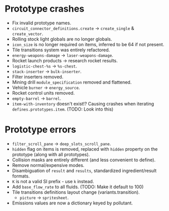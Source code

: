 # Prototype crashes

- Fix invalid prototype names.
- `circuit_connector_definitions.create` -> `create_single` & `create_vector`.
- Rolling stock light globals are no longer globals.
- `icon_size` is no longer required on items, inferred to be 64 if not present.
- Tile transitions system was entirely refactored.
- `energy-weapons-damage` -> `laser-weapons-damage`.
- Rocket launch products -> research rocket results.
- `logistic-chest-%s` -> `%s-chest`.
- `stack-inserter` -> `bulk-inserter`.
- Filter inserters removed.
- Mining drill `module_specification` removed and flattened.
- Vehicle `burner` -> `energy_source`.
- Rocket control units removed.
- `empty-barrel` -> `barrel`.
- `item-with-inventory` doesn't exist!? Causing crashes when iterating `defines.prototypes.item`. (TODO: Look into this)

# Prototype errors

- `filter_scroll_pane` -> `deep_slots_scroll_pane`.
- `hidden` flag on items is removed, replaced with `hidden` property on the prototype (along with all prototypes).
- Collision masks are entirely different (and less convenient to define).
- Remove normal/expensive modes.
- Disambiguation of `result` and `results`, standardized ingredient/result formats.
- `K` is not a valid SI prefix - use `k` instead.
- Add `base_flow_rate` to all fluids. (TODO: Make it default to 100)
- Tile transitions definitions layout change (variants.transition).
  - `picture` -> `spritesheet`.
- Emissions values are now a dictionary keyed by pollutant.
